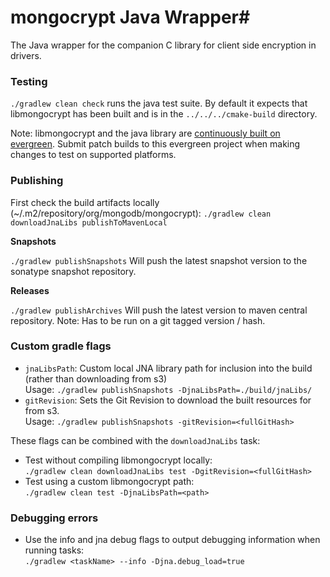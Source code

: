 # mongocrypt Java Wrapper#
The Java wrapper for the companion C library for client side encryption in drivers.


### Testing ###
`./gradlew clean check` runs the java test suite. By default it expects that libmongocrypt has been built and is in the `../../../cmake-build` directory.

Note: libmongocrypt and the java library are [continuously built on evergreen](https://evergreen.mongodb.com/waterfall/libmongocrypt). Submit patch builds to this evergreen project when making changes to test on supported platforms.

### Publishing ####

First check the build artifacts locally (~/.m2/repository/org/mongodb/mongocrypt): `./gradlew clean downloadJnaLibs publishToMavenLocal`

**Snapshots**

`./gradlew publishSnapshots` 
Will push the latest snapshot version to the sonatype snapshot repository.

**Releases**

`./gradlew publishArchives` 
Will push the latest version to maven central repository. 
Note: Has to be run on a git tagged version / hash. 

### Custom gradle flags ###

* `jnaLibsPath`: Custom local JNA library path for inclusion into the build (rather than downloading from s3)<br>
  Usage: `./gradlew publishSnapshots -DjnaLibsPath=./build/jnaLibs/`
* `gitRevision`: Sets the Git Revision to download the built resources for from s3.<br>
  Usage: `./gradlew publishSnapshots -gitRevision=<fullGitHash>`

These flags can be combined with the `downloadJnaLibs` task:
 
* Test without compiling libmongocrypt locally:<br> `./gradlew clean downloadJnaLibs test -DgitRevision=<fullGitHash>`
* Test using a custom libmongocrypt path:<br> `./gradlew clean test -DjnaLibsPath=<path>`


### Debugging errors ###

* Use the info and jna debug flags to output debugging information when running tasks:<br> `./gradlew <taskName> --info -Djna.debug_load=true`
